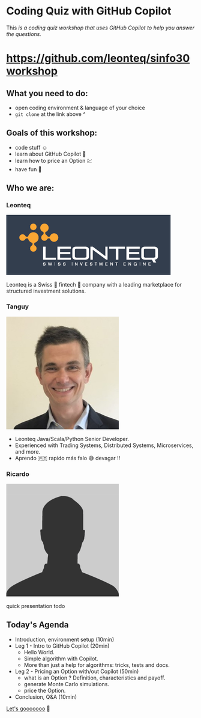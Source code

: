 # Coding Quiz with GitHub Copilot

This *is a coding quiz workshop that uses GitHub Copilot to help you answer the questions.*

#  https://github.com/leonteq/sinfo30workshop

## What you need to do:
- open coding environment & language of your choice
- `git clone` at the link above ^

## Goals of this workshop:
- code stuff :relaxed:
- learn about GitHub Copilot :robot:
- learn how to price an Option :chart:
- have fun :tada:

## Who we are:

### Leonteq
![Leonteq Logo](src/main/resources/static/images/leonteq-logo-b.png)

Leonteq is a Swiss :chocolate_bar: fintech :rocket: company with a leading marketplace for structured investment solutions.

### Tanguy
![Tanguy Bayard](src/main/resources/static/images/tgy-sm.jpg)

- Leonteq Java/Scala/Python Senior Developer.
- Experienced with Trading Systems, Distributed Systems, Microservices, and more.
- Aprendo :portugal: rapido más falo :sweat_smile: devagar !!

### Ricardo
![Ricardo Marques](src/main/resources/static/images/ric-sm.png)

quick presentation todo

## Today's Agenda
- Introduction, environment setup (10min)
- Leg 1 - Intro to GitHub Copilot (20min)
  - Hello World.
  - Simple algorithm with Copilot.
  - More than just a help for algorithms: tricks, tests and docs.
- Leg 2 - Pricing an Option with/out Copilot (50min)
  - what is an Option ? Definition, characteristics and payoff.
  - generate Monte Carlo simulations.
  - price the Option.
- Conclusion, Q&A (10min)

[Let's gooooooo](src/main/resources/instructions/part1.md) :rocket:
